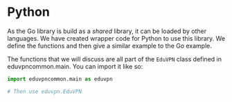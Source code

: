 # Python
As the Go library is build as a *shared* library, it can be loaded by other languages. We have created wrapper code for Python to use this library. We define the functions and then give a similar example to the Go example.

The functions that we will discuss are all part of the `EduVPN` class defined in eduvpncommon.main. You can import it like so:

```python
import eduvpncommon.main as eduvpn

# Then use eduvpn.EduVPN
```
